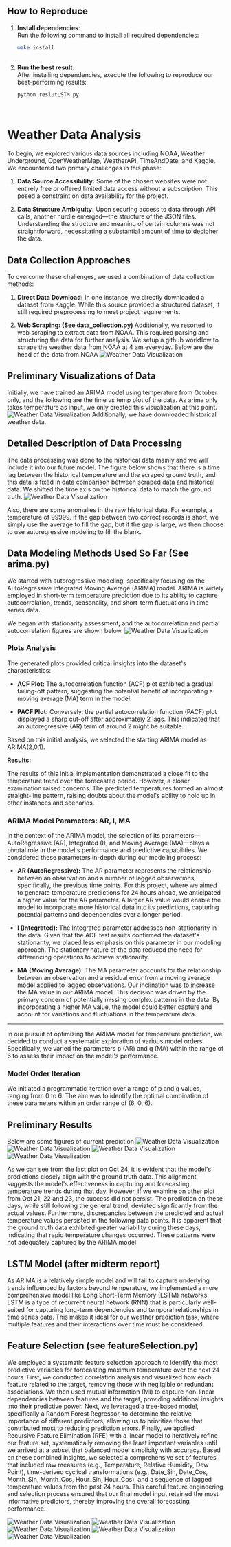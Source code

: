 ## How to Reproduce

1. **Install dependencies**:  
   Run the following command to install all required dependencies:  
   ```bash
   make install
      
2. **Run the best result**:  
   After installing dependencies, execute the following to reproduce our best-performing results:  
   ```bash
   python reslutLSTM.py

  
# Weather Data Analysis

To begin, we explored various data sources including NOAA, Weather Underground, OpenWeatherMap, WeatherAPI, TimeAndDate, and Kaggle. We encountered two primary challenges in this phase:

1. **Data Source Accessibility:** Some of the chosen websites were not entirely free or offered limited data access without a subscription. This posed a constraint on data availability for the project.

2. **Data Structure Ambiguity:** Upon securing access to data through API calls, another hurdle emerged—the structure of the JSON files. Understanding the structure and meaning of certain columns was not straightforward, necessitating a substantial amount of time to decipher the data.

## Data Collection Approaches

To overcome these challenges, we used a combination of data collection methods:

1. **Direct Data Download:** In one instance, we directly downloaded a dataset from Kaggle. While this source provided a structured dataset, it still required preprocessing to meet project requirements.

2. **Web Scraping: (See data_collection.py)** Additionally, we resorted to web scraping to extract data from NOAA. This required parsing and structuring the data for further analysis. We setup a github workflow to scrape the weather data from NOAA at 4 am everyday.
Below are the head of the data from NOAA
![Weather Data Visualization](./image/data_table.png)

## Preliminary Visualizations of Data

Initially, we have trained an ARIMA model using temperature from October only, and the following are the time vs temp plot of the data. As arima only takes temperature as input, we only created this visualization at this point.
![Weather Data Visualization](./image/time_vs_temp.png)
Additionally, we have downloaded historical weather data.

## Detailed Description of Data Processing

The data processing was done to the historical data mainly and we will include it into our future model. The figure below shows that there is a time lag between the historical temperature and the scraped ground truth, and this data is fixed in data comparison between scraped data and historical data. We shifted the time axis on the historical data to match the ground truth.
![Weather Data Visualization](./image/data_process.png)

Also, there are some anomalies in the raw historical data. For example, a temperature of 99999. If the gap between two correct records is short, we simply use the average to fill the gap, but if the gap is large, we then choose to use autoregressive modeling to fill the blank.

## Data Modeling Methods Used So Far (See arima.py)

We started with autoregressive modeling, specifically focusing on the AutoRegressive Integrated Moving Average (ARIMA) model. ARIMA is widely employed in short-term temperature prediction due to its ability to capture autocorrelation, trends, seasonality, and short-term fluctuations in time series data.

We began with stationarity assessment, and the autocorrelation and partial autocorrelation figures are shown below.
![Weather Data Visualization](./image/arima.png)

### Plots Analysis

The generated plots provided critical insights into the dataset's characteristics:

- **ACF Plot:** The autocorrelation function (ACF) plot exhibited a gradual tailing-off pattern, suggesting the potential benefit of incorporating a moving average (MA) term in the model.

- **PACF Plot:** Conversely, the partial autocorrelation function (PACF) plot displayed a sharp cut-off after approximately 2 lags. This indicated that an autoregressive (AR) term of around 2 might be suitable.

Based on this initial analysis, we selected the starting ARIMA model as ARIMA(2,0,1).

**Results:**

The results of this initial implementation demonstrated a close fit to the temperature trend over the forecasted period. However, a closer examination raised concerns. The predicted temperatures formed an almost straight-line pattern, raising doubts about the model's ability to hold up in other instances and scenarios.

### ARIMA Model Parameters: AR, I, MA

In the context of the ARIMA model, the selection of its parameters—AutoRegressive (AR), Integrated (I), and Moving Average (MA)—plays a pivotal role in the model's performance and predictive capabilities. We considered these parameters in-depth during our modeling process:

- **AR (AutoRegressive):** The AR parameter represents the relationship between an observation and a number of lagged observations, specifically, the previous time points. For this project, where we aimed to generate temperature predictions for 24 hours ahead, we anticipated a higher value for the AR parameter. A larger AR value would enable the model to incorporate more historical data into its predictions, capturing potential patterns and dependencies over a longer period.

- **I (Integrated):** The Integrated parameter addresses non-stationarity in the data. Given that the ADF test results confirmed the dataset's stationarity, we placed less emphasis on this parameter in our modeling approach. The stationary nature of the data reduced the need for differencing operations to achieve stationarity.

- **MA (Moving Average):** The MA parameter accounts for the relationship between an observation and a residual error from a moving average model applied to lagged observations. Our inclination was to increase the MA value in our ARIMA model. This decision was driven by the primary concern of potentially missing complex patterns in the data. By incorporating a higher MA value, the model could better capture and account for variations and fluctuations in the temperature data.

---

In our pursuit of optimizing the ARIMA model for temperature prediction, we decided to conduct a systematic exploration of various model orders. Specifically, we varied the parameters p (AR) and q (MA) within the range of 6 to assess their impact on the model's performance.

### Model Order Iteration

We initiated a programmatic iteration over a range of p and q values, ranging from 0 to 6. The aim was to identify the optimal combination of these parameters within an order range of (6, 0, 6).


## Preliminary Results

Below are some figures of current prediction
![Weather Data Visualization](./image/predict_on_21.png)
![Weather Data Visualization](./image/predict_on_22.png)
![Weather Data Visualization](./image/predict_on_23.png)
![Weather Data Visualization](./image/predict_on_24.png)

As we can see from the last plot on Oct 24, it is evident that the model's predictions closely align with the ground truth data. This alignment suggests the model's effectiveness in capturing and forecasting temperature trends during that day. However, if we examine on other plot from Oct 21, 22 and 23, the success did not persist. The prediction on these days,  while still following the general trend, deviated significantly from the actual values. Furthermore, discrepancies between the predicted and actual temperature values persisted in the following data points. It is apparent that the ground truth data exhibited greater variability during these days, indicating that rapid temperature changes occurred. These patterns were not adequately captured by the ARIMA model.

## LSTM Model (after midterm report)

As ARIMA is a relatively simple model and will fail to capture underlying trends influenced by factors beyond temperature, we implemented a more comprehensive model like Long Short-Term Memory (LSTM) networks. LSTM is a type of recurrent neural network (RNN) that is particularly well-suited for capturing long-term dependencies and temporal relationships in time series data. This makes it ideal for our weather prediction task, where multiple features and their interactions over time must be considered.

## Feature Selection (see featureSelection.py)

We employed a systematic feature selection approach to identify the most predictive variables for forecasting maximum temperature over the next 24 hours. First, we conducted correlation analysis and visualized how each feature related to the target, removing those with negligible or redundant associations. We then used mutual information (MI) to capture non-linear dependencies between features and the target, providing additional insights into their predictive power. Next, we leveraged a tree-based model, specifically a Random Forest Regressor, to determine the relative importance of different predictors, allowing us to prioritize those that contributed most to reducing prediction errors. Finally, we applied Recursive Feature Elimination (RFE) with a linear model to iteratively refine our feature set, systematically removing the least important variables until we arrived at a subset that balanced model simplicity with accuracy. Based on these combined insights, we selected a comprehensive set of features that included raw measures (e.g., Temperature, Relative Humidity, Dew Point), time-derived cyclical transformations (e.g., Date_Sin, Date_Cos, Month_Sin, Month_Cos, Hour_Sin, Hour_Cos), and a sequence of lagged temperature values from the past 24 hours. This careful feature engineering and selection process ensured that our final model input retained the most informative predictors, thereby improving the overall forecasting performance.

![Weather Data Visualization](./image/correlationwithTargetVar.png)
![Weather Data Visualization](./image/featureCorrelation.png)
![Weather Data Visualization](./image/Featureimportance.png)
![Weather Data Visualization](./image/mutualInfo.png)
![Weather Data Visualization](./image/rankingFromRFE.png)
